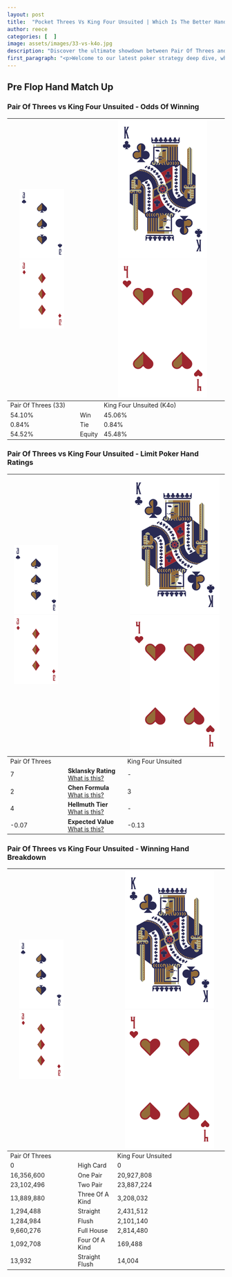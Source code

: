 ```yaml
---
layout: post
title:  "Pocket Threes Vs King Four Unsuited | Which Is The Better Hand In Poker? A Complete Guide"
author: reece
categories: [  ]
image: assets/images/33-vs-k4o.jpg
description: "Discover the ultimate showdown between Pair Of Threes and King Four Unsuited in poker! Uncover the odds, strategies, and scenarios where one hand triumphs over the other. Get ready to up your poker game with this thrilling analysis."
first_paragraph: "<p>Welcome to our latest poker strategy deep dive, where we're pitting two distinct hands against each other in a high-stakes showdown: Pair Of Threes vs King Four Unsuited.</p><p>In the dynamic world of poker, every decision counts, and knowing which hand holds the upper hand is key to your success at the table.</p><p>In this article, we'll dissect these two hands, explore the scenarios where one dominates the other, and equip you with the knowledge to make strategic choices that can tip the odds in your favor.</p><p>Get ready to unravel the intriguing dynamics of these poker hands and elevate your game to new heights.</p>"
---
```




[comment]: # (sp0)

## Pre Flop Hand Match Up

<div class="table hand-ratings" markdown="1"> 



### Pair Of Threes vs King Four Unsuited - Odds Of Winning


    
| ![image info](assets/images/hand1/3.png) ![image info](assets/images/hand1/3o.png) |  | ![image info](assets/images/hand2/K.png) ![image info](assets/images/hand2/4o.png) |
| -------- | -------- | -------- |
| Pair Of Threes (33) |  | King Four Unsuited (K4o) |
| 54.10% | Win | 45.06% |
| 0.84% | Tie | 0.84% |
| 54.52% | Equity | 45.48% |




[comment]: # (sp1)



### Pair Of Threes vs King Four Unsuited - Limit Poker Hand Ratings


    
| ![image info](assets/images/hand1/3.png) ![image info](assets/images/hand1/3o.png) |  | ![image info](assets/images/hand2/K.png) ![image info](assets/images/hand2/4o.png) |
| -------- | -------- | -------- |
| Pair Of Threes |  | King Four Unsuited |
| 7 | **Sklansky Rating** [What is this?](/sklansky-rating-explained) | - |
| 2 | **Chen Formula** [What is this?](/chen-formula-explained) | 3 |
| 4 | **Hellmuth Tier** [What is this?](/Hellmuth-tier-explained) | - |
| -0.07 | **Expected Value** [What is this?](/expected-value-explained) | -0.13 |




[comment]: # (sp2)



### Pair Of Threes vs King Four Unsuited - Winning Hand Breakdown


    
| ![image info](assets/images/hand1/3.png) ![image info](assets/images/hand1/3o.png) |  | ![image info](assets/images/hand2/K.png) ![image info](assets/images/hand2/4o.png) |
| -------- | -------- | -------- |
| Pair Of Threes |  | King Four Unsuited |
| 0 | High Card | 0 |
| 16,356,600 | One Pair | 20,927,808 |
| 23,102,496 | Two Pair | 23,887,224 |
| 13,889,880 | Three Of A Kind | 3,208,032 |
| 1,294,488 | Straight | 2,431,512 |
| 1,284,984 | Flush | 2,101,140 |
| 9,660,276 | Full House | 2,814,480 |
| 1,092,708 | Four Of A Kind | 169,488 |
| 13,932 | Straight Flush | 14,004 |




[comment]: # (sp3)



</div>

[comment]: # (sp4)



[comment]: # (sp5)


